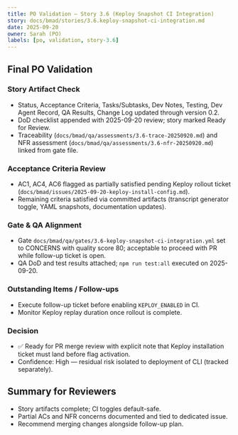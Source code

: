 ```yaml
---
title: PO Validation — Story 3.6 (Keploy Snapshot CI Integration)
story: docs/bmad/stories/3.6.keploy-snapshot-ci-integration.md
date: 2025-09-20
owner: Sarah (PO)
labels: [po, validation, story-3.6]
---
```


## Final PO Validation

### Story Artifact Check

- Status, Acceptance Criteria, Tasks/Subtasks, Dev Notes, Testing, Dev Agent Record, QA Results, Change Log updated through version 0.2.
- DoD checklist appended with 2025-09-20 review; story marked Ready for Review.
- Traceability (`docs/bmad/qa/assessments/3.6-trace-20250920.md`) and NFR assessment (`docs/bmad/qa/assessments/3.6-nfr-20250920.md`) linked from gate file.

### Acceptance Criteria Review

- AC1, AC4, AC6 flagged as partially satisfied pending Keploy rollout ticket (`docs/bmad/issues/2025-09-20-keploy-install-config.md`).
- Remaining criteria satisfied via committed artifacts (transcript generator toggle, YAML snapshots, documentation updates).

### Gate & QA Alignment

- Gate `docs/bmad/qa/gates/3.6-keploy-snapshot-ci-integration.yml` set to CONCERNS with quality score 80; acceptable to proceed with PR while follow-up ticket is open.
- QA DoD and test results attached; `npm run test:all` executed on 2025-09-20.

### Outstanding Items / Follow-ups

- Execute follow-up ticket before enabling `KEPLOY_ENABLED` in CI.
- Monitor Keploy replay duration once rollout is complete.

### Decision

- ✅ Ready for PR merge review with explicit note that Keploy installation ticket must land before flag activation.
- Confidence: High — residual risk isolated to deployment of CLI (tracked separately).

## Summary for Reviewers

- Story artifacts complete; CI toggles default-safe.
- Partial ACs and NFR concerns documented and tied to dedicated issue.
- Recommend merging changes alongside follow-up plan.
